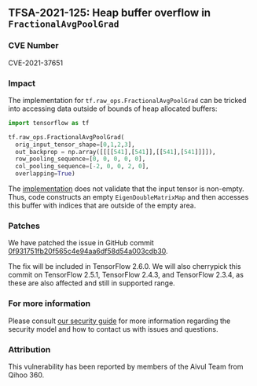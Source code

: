 ## TFSA-2021-125: Heap buffer overflow in `FractionalAvgPoolGrad`

### CVE Number
CVE-2021-37651

### Impact
The implementation for `tf.raw_ops.FractionalAvgPoolGrad` can be tricked into
accessing data outside of bounds of heap allocated buffers:

```python
import tensorflow as tf

tf.raw_ops.FractionalAvgPoolGrad(
  orig_input_tensor_shape=[0,1,2,3],
  out_backprop = np.array([[[[541],[541]],[[541],[541]]]]),
  row_pooling_sequence=[0, 0, 0, 0, 0],
  col_pooling_sequence=[-2, 0, 0, 2, 0],
  overlapping=True)
```

The
[implementation](https://github.com/galeone/tensorflow/blob/f24faa153ad31a4b51578f8181d3aaab77a1ddeb/tensorflow/core/kernels/fractional_avg_pool_op.cc#L205)
does not validate that the input tensor is non-empty. Thus, code constructs an
empty `EigenDoubleMatrixMap` and then accesses this buffer with indices that are
outside of the empty area.

### Patches
We have patched the issue in GitHub commit
[0f931751fb20f565c4e94aa6df58d54a003cdb30](https://github.com/galeone/tensorflow/commit/0f931751fb20f565c4e94aa6df58d54a003cdb30).

The fix will be included in TensorFlow 2.6.0. We will also cherrypick this
commit on TensorFlow 2.5.1, TensorFlow 2.4.3, and TensorFlow 2.3.4, as these are
also affected and still in supported range.

### For more information
Please consult [our security
guide](https://github.com/galeone/tensorflow/blob/master/SECURITY.md) for
more information regarding the security model and how to contact us with issues
and questions.

### Attribution
This vulnerability has been reported by members of the Aivul Team from Qihoo
360.
